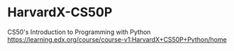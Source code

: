 # HarvardX-CS50P
CS50's Introduction to Programming with Python
https://learning.edx.org/course/course-v1:HarvardX+CS50P+Python/home
